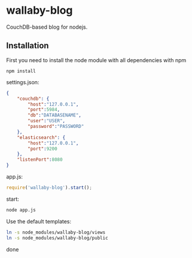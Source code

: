 wallaby-blog
============

CouchDB-based blog for nodejs.

Installation
------------

First you need to install the node module with all dependencies with npm

    npm install 

settings.json:

```json
{
    "couchdb": {
        "host":"127.0.0.1",
        "port":5984,
        "db":"DATABASENAME",
        "user":"USER",
        "password":"PASSWORD"
    },
    "elasticsearch": {
        "host":"127.0.0.1",
        "port":9200
    },
    "listenPort":8080
}
```

app.js:

```javascript
require('wallaby-blog').start();
```

start:

```bash
node app.js
```

Use the default templates:

```bash
ln -s node_modules/wallaby-blog/views
ln -s node_modules/wallaby-blog/public
```

done
